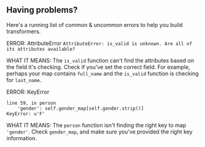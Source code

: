 Having problems?
----------------

Here's a running list of common &amp; uncommon errors to help you build transformers.

ERROR: AttributeError
`AttributeError: is_valid is unknown. Are all of its attributes available?`

WHAT IT MEANS: The `is_valid` function can't find the attributes based on the field it's checking. Check if you've set the correct field. For example, perhaps your map contains `full_name` and the `is_valid` function is checking for `last_name`.

ERROR: KeyError
```
line 59, in person
    'gender': self.gender_map[self.gender.strip()]
KeyError: u'F'
```

WHAT IT MEANS: The `person` function isn't finding the right key to map `'gender'`. Check `gender_map`, and make sure you've provided the right key information.